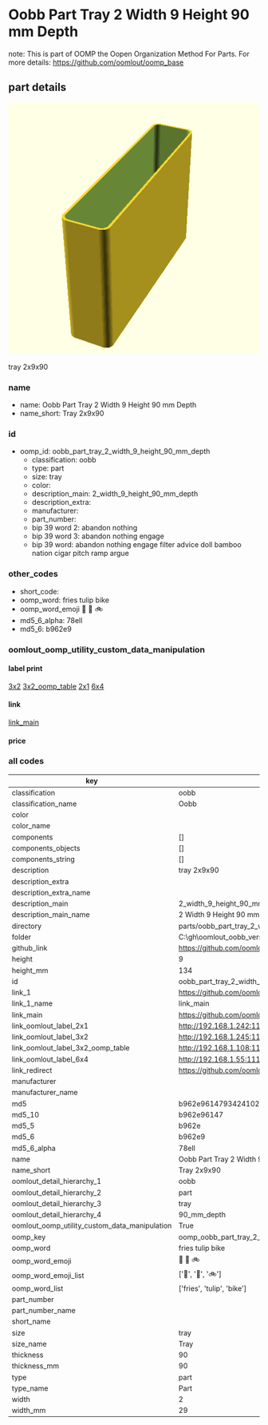 # Oobb Part Tray 2 Width 9 Height 90 mm Depth  

note: This is part of OOMP the Oopen Organization Method For Parts. For more details: https://github.com/oomlout/oomp_base

##  part details
  

[![](3dpr.png)](3dpr.png)

tray 2x9x90



### name
* name: Oobb Part Tray 2 Width 9 Height 90 mm Depth
* name_short: Tray 2x9x90 
### id
* oomp_id: oobb_part_tray_2_width_9_height_90_mm_depth
  * classification: oobb
  * type: part
  * size: tray
  * color: 
  * description_main: 2_width_9_height_90_mm_depth
  * description_extra: 
  * manufacturer: 
  * part_number: 
  * bip 39 word 2: abandon nothing
  * bip 39 word 3: abandon nothing engage
  * bip 39 word: abandon nothing engage filter advice doll bamboo nation cigar pitch ramp argue

### other_codes
* short_code: 
* oomp_word: fries tulip bike
* oomp_word_emoji :fries: :tulip: :bike:
* md5_6_alpha: 78ell
* md5_6: b962e9






### oomlout_oomp_utility_custom_data_manipulation
#### label print
[3x2](http://192.168.1.245:1112/?label=oomp%2078ell)
[3x2_oomp_table](http://192.168.1.108:1112/?label=oomp%2078ell)
[2x1](http://192.168.1.242:1112/?label=oomp%2078ell)
[6x4](http://192.168.1.55:1112/?label=oomp%2078ell)    

#### link

[link_main](https://github.com/oomlout/oomlout_oobb_version_4_generated_parts/tree/main/navigation_oomp/oobb/part/tray/2_width_9_height_90_mm_depth/part)                              

#### price







### all codes 
| key | value |  
| --- | --- |  
| classification | oobb |  
| classification_name | Oobb |  
| color |  |  
| color_name |  |  
| components | [] |  
| components_objects | [] |  
| components_string | [] |  
| description | tray 2x9x90 |  
| description_extra |  |  
| description_extra_name |  |  
| description_main | 2_width_9_height_90_mm_depth |  
| description_main_name | 2 Width 9 Height 90 mm Depth |  
| directory | parts/oobb_part_tray_2_width_9_height_90_mm_depth |  
| folder | C:\gh\oomlout_oobb_version_4_generated_parts\parts\oobb_part_tray_2_width_9_height_90_mm_depth |  
| github_link | https://github.com/oomlout/oomlout_oomp_part_src/tree/main/parts/oobb_part_tray_2_width_9_height_90_mm_depth |  
| height | 9 |  
| height_mm | 134 |  
| id | oobb_part_tray_2_width_9_height_90_mm_depth |  
| link_1 | https://github.com/oomlout/oomlout_oobb_version_4_generated_parts/tree/main/navigation_oomp/oobb/part/tray/2_width_9_height_90_mm_depth/part |  
| link_1_name | link_main |  
| link_main | https://github.com/oomlout/oomlout_oobb_version_4_generated_parts/tree/main/navigation_oomp/oobb/part/tray/2_width_9_height_90_mm_depth/part |  
| link_oomlout_label_2x1 | http://192.168.1.242:1112/?label=oomp%2078ell |  
| link_oomlout_label_3x2 | http://192.168.1.245:1112/?label=oomp%2078ell |  
| link_oomlout_label_3x2_oomp_table | http://192.168.1.108:1112/?label=oomp%2078ell |  
| link_oomlout_label_6x4 | http://192.168.1.55:1112/?label=oomp%2078ell |  
| link_redirect | https://github.com/oomlout/oomlout_oobb_version_4_generated_parts/tree/main/parts/oobb_tray_02_09_90 |  
| manufacturer |  |  
| manufacturer_name |  |  
| md5 | b962e961479342410282056694a5b000 |  
| md5_10 | b962e96147 |  
| md5_5 | b962e |  
| md5_6 | b962e9 |  
| md5_6_alpha | 78ell |  
| name | Oobb Part Tray 2 Width 9 Height 90 mm Depth |  
| name_short | Tray 2x9x90  |  
| oomlout_detail_hierarchy_1 | oobb |  
| oomlout_detail_hierarchy_2 | part |  
| oomlout_detail_hierarchy_3 | tray |  
| oomlout_detail_hierarchy_4 | 90_mm_depth |  
| oomlout_oomp_utility_custom_data_manipulation | True |  
| oomp_key | oomp_oobb_part_tray_2_width_9_height_90_mm_depth |  
| oomp_word | fries tulip bike |  
| oomp_word_emoji | :fries: :tulip: :bike: |  
| oomp_word_emoji_list | [':fries:', ':tulip:', ':bike:'] |  
| oomp_word_list | ['fries', 'tulip', 'bike'] |  
| part_number |  |  
| part_number_name |  |  
| short_name |  |  
| size | tray |  
| size_name | Tray |  
| thickness | 90 |  
| thickness_mm | 90 |  
| type | part |  
| type_name | Part |  
| width | 2 |  
| width_mm | 29 |  
